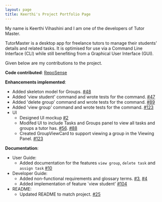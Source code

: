```yaml
---
layout: page
title: Keerthi's Project Portfolio Page
---
```


My name is Keerthi Vihashini and I am one of the developers of Tutor Master.

TutorMaster is a desktop app for freelance tutors to manage their students’ details and related tasks. It is optimised for use via a Command Line Interface (CLI) while still benefiting from a Graphical User Interface (GUI).

Given below are my contributions to the project.

**Code contributed**: [RepoSense](https://nus-cs2103-ay2122s1.github.io/tp-dashboard/?search=&sort=groupTitle&sortWithin=title&since=2021-09-17&timeframe=commit&mergegroup=&groupSelect=groupByRepos&breakdown=false&tabOpen=true&tabType=authorship&tabAuthor=kvihashini&tabRepo=AY2122S1-CS2103T-W16-4%2Ftp%5Bmaster%5D&authorshipIsMergeGroup=false&authorshipFileTypes=docs~functional-code~test-code~other&authorshipIsBinaryFileTypeChecked=false)
  
**Enhancements implemented**:
* Added skeleton model for Groups. [\#48](https://github.com/AY2122S1-CS2103T-W16-4/tp/issues/48)
* Added 'view student' command and wrote tests for the command. [\#47](https://github.com/AY2122S1-CS2103T-W16-4/tp/issues/47)
* Added 'delete group' command and wrote tests for the command. [\#89](https://github.com/AY2122S1-CS2103T-W16-4/tp/issues/89)
* Added 'view group' command and wrote tests for the command. [\#123](https://github.com/AY2122S1-CS2103T-W16-4/tp/issues/123)  
* UI
    * Designed UI mockup [\#2](https://github.com/AY2122S1-CS2103T-W16-4/tp/issues/2)
    * Modifed UI to include Tasks and Groups panel to view all tasks and groups a tutor has. [\#56](https://github.com/AY2122S1-CS2103T-W16-4/tp/issues/56). [\#88](https://github.com/AY2122S1-CS2103T-W16-4/tp/issues/88)
    * Created GroupViewCard to support viewing a group in the Viewing Panel. [\#123](https://github.com/AY2122S1-CS2103T-W16-4/tp/issues/123)
    
**Documentation**:
* User Guide:
  * Added documentation for the features `view group`, `delete task` and `assign task` [\#10](https://github.com/AY2122S1-CS2103T-W16-4/tp/issues/10)
* Developer Guide:
    * Added non-functional requirements and glossary terms. [\#3](https://github.com/AY2122S1-CS2103T-W16-4/tp/issues/3), [\#4](https://github.com/AY2122S1-CS2103T-W16-4/tp/issues/4)
    * Added implementation of feature `view student' [\#104](https://github.com/AY2122S1-CS2103T-W16-4/tp/pull/104)
* README:
    * Updated README to match project. [\#25](https://github.com/AY2122S1-CS2103T-W16-4/tp/issues/25)
